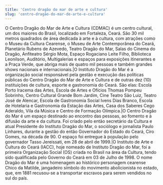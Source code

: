 ```yaml
---
title: 'Centro dragão do mar de arte e cultura'
slug: 'centro-dragão-do-mar-de-arte-e-cultura'
---
```

O Centro Dragão do Mar de Arte e Cultura (CDMAC) é um centro cultural, um dos maiores do Brasil, localizado em Fortaleza, Ceará. São 30 mil metros quadrados de área dedicada à arte e à cultura, com atrações como o Museu da Cultura Cearense, o Museu de Arte Contemporânea do Ceará, Planetário Rubens de Azevedo, Teatro Dragão do Mar, Salas do Cinema do Dragão, Anfiteatro Sérgio Mota, Espaço Rogaciano Leite Filho, Biblioteca Leonilson, Auditório, Multigalerias e espaços para exposições itinerantes e a Praça Verde, que abriga mais de quatro mil pessoas e também grandes shows nacionais e internacionais.|O Instituto Dragão do Mar é a organização social responsável pela gestão e execução das políticas públicas do Centro Dragão do Mar de Arte e Cultura e de outras dez (10) instituições de cultura, esporte e gastronomia do Ceará. São elas: Escola Porto Iracema das Artes, Escola de Artes e Ofícios Thomas Pompeu Sobrinho, Centro Cultural Grande Bom Jardim, Cine Teatro São Luiz, Teatro José de Alencar, Escola de Gastronomia Social Ivens Dias Branco, Escola de Hotelaria e Gastronomia da Estação das Artes, Casa dos Saberes Cego Aderaldo, Vila da Música e Centro de Formação Olímpica.|O Centro Dragão do Mar é um espaço destinado ao encontro das pessoas, ao fomento e à difusão da arte e da cultura. Foi criado pelo então secretário da Cultura e atual Presidente do Instituto Dragão do Mar, o sociólogo e jornalista Paulo Linhares, durante a gestão do então Governador do Estado do Ceará, Ciro Gomes, na década de 90. O espaço foi entregue à população pelo governador Tasso Jereissati, em 28 de abril de 1999.|O Instituto de Arte e Cultura do Ceará (IACC), hoje nomeado de Instituto Dragão do Mar, foi a primeira Organização Social (OS) criada no Brasil na área da Cultura, tendo sido qualificada pelo Governo do Ceará em 03 de Julho de 1998. O nome Dragão do Mar é uma homenagem ao histórico personagem cearense Chico da Matilde, jangadeiro símbolo do movimento abolicionista no estado, que, em 1881 recusou-se a transportar escravos para serem vendidos no sul do país.